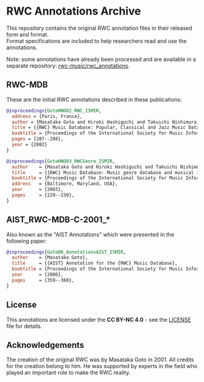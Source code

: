 # RWC Annotations Archive

This repository contains the original RWC annotation files in their released form and format.  
Format specifications are included to help researchers read and use the annotations.

Note: some annotations have already been processed and are available in a separate repository: [rwc-music/rwc_annotations](https://github.com/rwc-music/rwc_annotations).

## RWC-MDB

These are the initial RWC annotations described in these publications:

```bibtex
@inproceedings{GotoHNO02_RWC_ISMIR,
  address = {Paris, France},
  author = {Masataka Goto and Hiroki Hashiguchi and Takuichi Nishimura and Ryuichi Oka},
  title = {{RWC} Music Database: Popular, Classical and Jazz Music Databases},
  booktitle = {Proceedings of the International Society for Music Information Retrieval Conference ({ISMIR})},
  pages = {287--288},
  year = {2002}
}
```

```bibtex
@inproceedings{GotoHNO03_RWCGenre_ISMIR,
  author    = {Masataka Goto and Hiroki Hashiguchi and Takuichi Nishimura and Ryuichi Oka},
  title     = {{RWC} Music Database: Music genre database and musical instrument sound database},
  booktitle = {Proceedings of the International Society for Music Information Retrieval Conference ({ISMIR})},
  address   = {Baltimore, Maryland, USA},
  year      = {2003},
  pages     = {229--230},
}
```

## AIST_RWC-MDB-C-2001_*

Also known as the "AIST Annotations" which were presented in the following paper:

```bibtex
@inproceedings{Goto06_AnnotationsAIST_ISMIR,
  author    = {Masataka Goto},
  title     = {{AIST} Annotation for the {RWC} Music Database},
  booktitle = {Proceedings of the International Society for Music Information Retrieval Conference ({ISMIR})},
  year      = {2006},
  pages     = {359--360},
}
```

## License

This annotations are licensed under the **CC BY-NC 4.0** - see the [LICENSE](./LICENSE) file for details.

## Acknowledgements

The creation of the original RWC was by Masataka Goto in 2001. All credits for the creation belong to him.
He was supported by experts in the field who played an important role to make the RWC reality.
